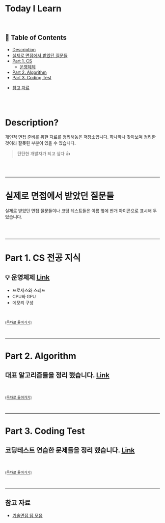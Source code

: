 # Today I Learn

</br>

## :memo: Table of Contents

- [Description](#description)
- [실제로 면접에서 받았던 질문들](#실제로-면접에서-받았던-질문들)
- [Part 1. CS](#part-1-CS-전공-지식)
  <!-- - [개발상식](https://github.com/jhun0514/Today_I_Learn/tree/master/Development_common_sense)
  - [자료구조](https://github.com/jhun0514/Today_I_Learn/tree/master/DataStructure)
  - [네트워크](https://github.com/jhun0514/Today_I_Learn/tree/master/Network)-->
  - [운영체제](https://github.com/jhun0514/Today_I_Learn/tree/master/CS_Knowledge/operating_system)
  <!-- - [데이터베이스](https://github.com/jhun0514/Today_I_Learn/tree/master/Database)
  - [디자인패턴](https://github.com/jhun0514/Today_I_Learn/tree/master/DesignPattern) -->
- [Part 2. Algorithm](#part-2-Algorithm)
- [Part 3. Coding Test](#part-3-Coding-Test)
<!-- - [Part 4. Language](#part-4-language)
  - [Java](https://github.com/jhun0514/Today_I_Learn/tree/master/Java)
  - [JavaScript](https://github.com/jhun0514/Today_I_Learn/tree/master/JavaScript)
  - [Python](https://github.com/jhun0514/Today_I_Learn/tree/master/Python)
- [Part 3. 분야별 정리](#part-3-분야별)
  - [FrontEnd](https://github.com/jhun0514/Today_I_Learn/tree/master/FrontEnd)
  - [iOS](https://github.com/jhun0514/Today_I_Learn/tree/master/iOS)
  - [Machine Learning](https://github.com/jhun0514/Today_I_Learn/tree/master/MachineLearning) -->
- [참고 자료](#참고-자료)

</br>

</br>

# Description?

개인적 면접 준비를 위한 자료를 정리해놓은 저장소입니다. 하나하나 찾아보며 정리한 것이라 잘못된 부분이 있을 수 있습니다.

> 탄탄한 개발자가 되고 싶다 :thumbsup:

</br>

</br>

---

# 실제로 면접에서 받았던 질문들

실제로 받았던 면접 질문들이나 코딩 테스트들은 이름 옆에 번개 아이콘으로 표시해 두었습니다.

</br>

</br>

---

# Part 1. CS 전공 지식

## :bulb: 운영체제 [Link](https://github.com/jhun0514/Today_I_Learn/tree/master/CS_Knowledge/operating_system)

- 프로세스와 스레드
- CPU와 GPU
- 메모리 구성

</br>

<sup>[(목차로 돌아가기)](#Today-I-Learn)</sup>

</br>

---

# Part 2. Algorithm

## 대표 알고리즘들을 정리 했습니다. [Link](https://github.com/jhun0514/Today_I_Learn/tree/master/Algorithm)

</br>

<sup>[(목차로 돌아가기)](#Today-I-Learn)</sup>

</br>

---

# Part 3. Coding Test

## 코딩테스트 연습한 문제들을 정리 했습니다. [Link](https://github.com/jhun0514/Today_I_Learn/tree/master/Coding_Test_Practice)

</br>

<sup>[(목차로 돌아가기)](#Today-I-Learn)</sup>

</br>

---

## 참고 자료

- [기술면접 팁 모음](https://github.com/JaeYeopHan/Interview_Question_for_Beginner)

</br>
